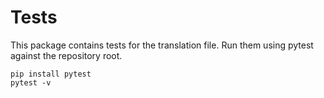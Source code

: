 # Tests

This package contains tests for the translation file.
Run them using pytest against the repository root.

```shell
pip install pytest
pytest -v
```